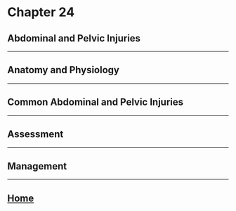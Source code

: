 # Chapter 24
## Abdominal and Pelvic Injuries

---

## Anatomy and Physiology

---

## Common Abdominal and Pelvic Injuries

---

## Assessment

---

## Management

---

## [Home](./index.html)